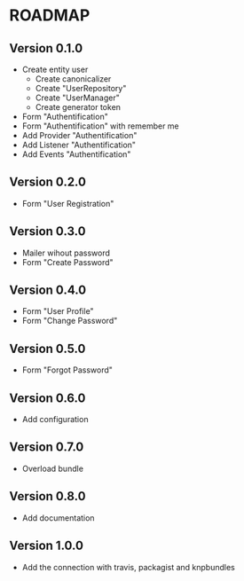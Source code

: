 # ROADMAP

## Version 0.1.0
- Create entity user
  * Create canonicalizer
  * Create "UserRepository"
  * Create "UserManager"
  * Create generator token
- Form "Authentification"
- Form "Authentification" with remember me
- Add Provider "Authentification"
- Add Listener "Authentification"
- Add Events "Authentification"

## Version 0.2.0
- Form "User Registration"

## Version 0.3.0
- Mailer wihout password
- Form "Create Password"

## Version 0.4.0
- Form "User Profile"
- Form "Change Password"

## Version 0.5.0
- Form "Forgot Password"

## Version 0.6.0
- Add configuration

## Version 0.7.0
- Overload bundle

## Version 0.8.0
- Add documentation

## Version 1.0.0
- Add the connection with travis, packagist and knpbundles
